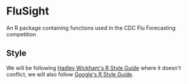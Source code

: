 # FluSight

An R package containing functions used in the CDC Flu Forecasting competition

## Style

We will be following [Hadley Wickham's R Style Guide](http://adv-r.had.co.nz/Style.html) where it doesn't conflict, we will also follow [Google's R Style Guide](https://google.github.io/styleguide/Rguide.xml).
